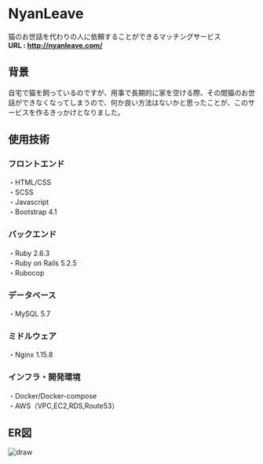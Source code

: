 # NyanLeave
猫のお世話を代わりの人に依頼することができるマッチングサービス<br>
**URL : http://nyanleave.com/**

## 背景
自宅で猫を飼っているのですが、用事で長期的に家を空ける際、その間猫のお世話ができなくなってしまうので、何か良い方法はないかと思ったことが、このサービスを作るきっかけとなりました。

## 使用技術
### フロントエンド
・HTML/CSS<br>
・SCSS<br>
・Javascript<br>
・Bootstrap 4.1<br>
### バックエンド
・Ruby 2.6.3<br>
・Ruby on Rails 5.2.5<br>
・Rubocop<br>
### データベース
・MySQL 5.7
### ミドルウェア
・Nginx 1.15.8
### インフラ・開発環境
・Docker/Docker-compose<br>
・AWS（VPC,EC2,RDS,Route53）<br>

## ER図
![draw](https://user-images.githubusercontent.com/73244861/129417356-c9a15a90-c99a-42f3-a4c9-f936c7b322b3.png)

